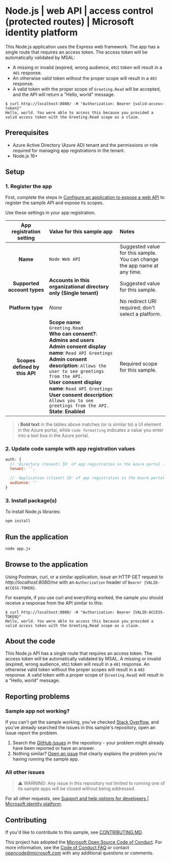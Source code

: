 <!-- Keeping yaml frontmatter commented out for now
---
# Metadata required by https://docs.microsoft.com/samples/browse/
# Metadata properties: https://review.docs.microsoft.com/help/contribute/samples/process/onboarding?branch=main#add-metadata-to-readme
languages:
- Node.js
page_type: sample
name: "Node.js application that makes a request to a protected API"
description: "This Node.js API protects its own protected endpoint using JWT scope validation."
products:
- azure
- azure-active-directory
urlFragment: ms-identity-docs-code-api-nodejs
---
-->

# Node.js | web API | access control (protected routes) | Microsoft identity platform

<!-- Build badges here
![Build passing.](https://img.shields.io/badge/build-passing-brightgreen.svg) ![Code coverage.](https://img.shields.io/badge/coverage-100%25-brightgreen.svg) ![License.](https://img.shields.io/badge/license-MIT-green.svg)
-->

This Node.js application uses the Express web framework. The app has a single route that requires an access token. The access token will be automatically validated by MSAL:
- A missing or invalid (expired, wrong audience, etc) token will result in a `401` response.
- An otherwise valid token without the proper scope will result in a `403` response.
- A valid token with the proper scope of `Greeting.Read` will be accepted, and the API will return a "Hello, world" message.

```console
$ curl http://localhost:8080/ -H "Authorization: Bearer {valid-access-token}"
Hello, world. You were able to access this because you provided a valid access token with the Greeting.Read scope as a claim.

```
## Prerequisites

- Azure Active Directory (Azure AD) tenant and the permissions or role required for managing app registrations in the tenant.
- Node.js 16+

## Setup

### 1. Register the app

First, complete the steps in [Configure an application to expose a web API](https://docs.microsoft.com/azure/active-directory/develop/quickstart-configure-app-expose-web-apis) to register the sample API and expose its scopes.

Use these settings in your app registration.

| App registration <br/> setting    | Value for this sample app                                                    | Notes                                                                                              |
|:---------------------------------:|:-----------------------------------------------------------------------------|:---------------------------------------------------------------------------------------------------|
| **Name**                          | `Node Web API`                                                               | Suggested value for this sample. <br/> You can change the app name at any time.                    |
| **Supported account types**    | **Accounts in this organizational directory only (Single tenant)**   | Suggested value for this sample.                                                 |
| **Platform type**              | _None_                                                               | No redirect URI required; don't select a platform.                               |
| **Scopes defined by this API** | **Scope name**: `Greeting.Read`<br/>**Who can consent?**: **Admins and users**<br/>**Admin consent display name**: `Read API Greetings`<br/>**Admin consent description**: `Allows the user to see greetings from the API.`<br/>**User consent display name**: `Read API Greetings`<br/>**User consent description**: `Allows you to see greetings from the API.`<br/>**State**: **Enabled** | Required scope for this sample. |

> :information_source: **Bold text** in the tables above matches (or is similar to) a UI element in the Azure portal, while `code formatting` indicates a value you enter into a text box in the Azure portal.

### 2. Update code sample with app registration values

```javascript
auth: {
  // 'Directory (tenant) ID' of app registration in the Azure portal - this value is a GUID
  tenant: '',

  // 'Application (client) ID' of app registration in the Azure portal - this value is a GUID
  audience: ''
}
```

### 3. Install package(s)

To install Node.js libraries:

```bash
npm install
```

## Run the application

```bash
node app.js
```

## Browse to the application

Using Postman, curl, or a similar application, issue an HTTP GET request to *http://localhost:8080/me* with an `Authorization` header of `Bearer {VALID-ACCESS-TOKEN}`.

For example, if you use curl and everything worked, the sample you should receive a response from the API similar to this:

```console
$ curl http://localhost:8080/ -H "Authorization: Bearer {VALID-ACCESS-TOKEN}"
Hello, world. You were able to access this because you provided a valid access token with the Greeting.Read scope as a claim.
```

## About the code

This Node.js API has a single route that requires an access token. The access token will be automatically validated by MSAL. A missing or invalid (expired, wrong audience, etc) token will result in a `401` response. An otherwise valid token without the proper scopes will result in a `403` response. A valid token with a proper scope of (`Greeting.Read`) will result in a "Hello, world" message.

## Reporting problems

### Sample app not working?

If you can't get the sample working, you've checked [Stack Overflow](http://stackoverflow.com/questions/tagged/msal), and you've already searched the issues in this sample's repository, open an issue report the problem.

1. Search the [GitHub issues](../../issues) in the repository - your problem might already have been reported or have an answer.
1. Nothing similar? [Open an issue](../../issues/new) that clearly explains the problem you're having running the sample app.

### All other issues

> :warning: WARNING: Any issue in this repository _not_ limited to running one of its sample apps will be closed without being addressed.

For all other requests, see [Support and help options for developers | Microsoft identity platform](https://docs.microsoft.com/azure/active-directory/develop/developer-support-help-options).

## Contributing

If you'd like to contribute to this sample, see [CONTRIBUTING.MD](/CONTRIBUTING.md).

This project has adopted the [Microsoft Open Source Code of Conduct](https://opensource.microsoft.com/codeofconduct/). For more information, see the [Code of Conduct FAQ](https://opensource.microsoft.com/codeofconduct/faq/) or contact [opencode@microsoft.com](mailto:opencode@microsoft.com) with any additional questions or comments.
